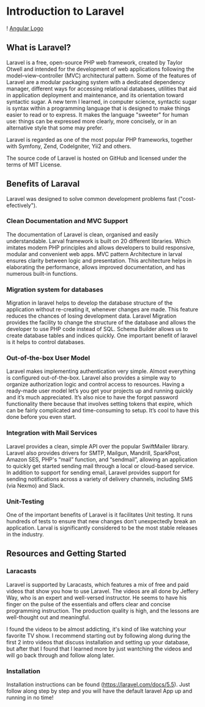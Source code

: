 # Introduction to Laravel

! [Angular Logo](https://seeklogo.com/images/L/laravel-framework-logo-C10176EC8C-seeklogo.com.png)

## What is Laravel?

Laravel is a free, open-source PHP web framework, created by Taylor Otwell and intended for the development of web applications following the model–view–controller (MVC) architectural pattern. Some of the features of Laravel are a modular packaging system with a dedicated dependency manager, different ways for accessing relational databases, utilities that aid in application deployment and maintenance, and its orientation toward syntactic sugar.  A new term I learned, in computer science, syntactic sugar is syntax within a programming language that is designed to make things easier to read or to express. It makes the language "sweeter" for human use: things can be expressed more clearly, more concisely, or in an alternative style that some may prefer.

Laravel is regarded as one of the most popular PHP frameworks, together with Symfony, Zend, CodeIgniter, Yii2 and others.

The source code of Laravel is hosted on GitHub and licensed under the terms of MIT License.

## Benefits of Laraval

Laravel was designed to solve common development problems fast ("cost-efectively").

### Clean Documentation and MVC Support

The documentation of Laravel is clean, organised and easily understandable. Larval framework is built on 20 different libraries. Which imitates modern PHP principles and allows developers to build responsive, modular and convenient web apps. MVC pattern Architecture in larval ensures clarity between logic and presentation. This architecture helps in elaborating the performance, allows improved documentation, and has numerous built-in functions.

### Migration system for databases

Migration in laravel helps to develop the database structure of the application without re-creating it, whenever changes are made. This feature reduces the chances of losing development data. Laravel Migration provides the facility to change the structure of the database and allows the developer to use PHP code instead of SQL. Schema Builder allows us to create database tables and indices quickly. One important benefit of laravel is it helps to control databases.

### Out-of-the-box User Model

Laravel makes implementing authentication very simple. Almost everything is configured out-of-the-box. Laravel also provides a simple way to organize authorization logic and control access to resources. Having a ready-made user model let’s you get your projects up and running quickly and it’s much appreciated. It’s also nice to have the forgot password functionality there because that involves setting tokens that expire, which can be fairly complicated and time-consuming to setup. It’s cool to have this done before you even start.

### Integration with Mail Services

Laravel provides a clean, simple API over the popular SwiftMailer library. Laravel also provides drivers for SMTP, Mailgun, Mandrill, SparkPost, Amazon SES, PHP's “mail” function, and “sendmail”, allowing an application to quickly get started sending mail through a local or cloud-based service. In addition to support for sending email, Laravel provides support for sending notifications across a variety of delivery channels, including SMS (via Nexmo) and Slack.

### Unit-Testing

One of the important benefits of Laravel is it facilitates Unit testing. It runs hundreds of tests to ensure that new changes don’t unexpectedly break an application. Larval is significantly considered to be the most stable releases in the industry.

## Resources and Getting Started

### Laracasts

Laravel is supported by Laracasts, which features a mix of free and paid videos that show you how to use Laravel. The videos are all done by Jeffery Way, who is an expert and well-versed instructor. He seems to have his finger on the pulse of the essentials and offers clear and concise programming instruction. The production quality is high, and the lessons are well-thought out and meaningful.

I found the videos to be almost addicting, it's kind of like watching your favorite TV show.  I recommend starting out by following along during the first 2 intro videos that discuss installation and setting up your database, but after that I found that I learned more by just wantching the videos and will go back through and follow along later.  

### Installation

Installation instructions can be found (https://laravel.com/docs/5.5).  Just follow along step by step and you will have the default laravel App up and running in no time!




